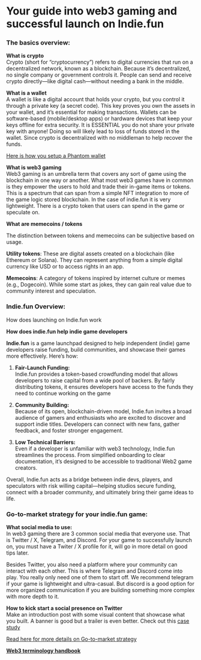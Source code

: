 # Your guide into web3 gaming and successful launch on Indie.fun

### **The basics overview:**

**What is crypto**  
Crypto (short for “cryptocurrency”) refers to digital currencies that run on a decentralized network, known as a blockchain. Because it’s decentralized, no single company or government controls it. People can send and receive crypto directly—like digital cash—without needing a bank in the middle.

**What is a wallet**  
A wallet is like a digital account that holds your crypto, but you control it through a private key (a secret code). This key proves you own the assets in your wallet, and it’s essential for making transactions. Wallets can be software-based (mobile/desktop apps) or hardware devices that keep your keys offline for extra security. It is ESSENTIAL you do not share your private key with anyone\! Doing so will likely lead to loss of funds stored in the wallet. Since crypto is decentralized with no middleman to help recover the funds.

[Here is how you setup a Phantom wallet](https://www.youtube.com/watch?v=CoyvAyxX0aw)

**What is web3 gaming**   
Web3 gaming is an umbrella term that covers any sort of game using the blockchain in one way or another. What most web3 games have in common is they empower the users to hold and trade their in-game items or tokens. This is a spectrum that can span from a simple NFT integration to more of the game logic stored blockchain. In the case of indie.fun it is very lightweight. There is a crypto token that users can spend in the game or speculate on.

**What are memecoins / tokens** 

The distinction between tokens and memecoins can be subjective based on usage. 

**Utility tokens**: These are digital assets created on a blockchain (like Ethereum or Solana). They can represent anything from a simple digital currency like USD or to access rights in an app. 

**Memecoins**: A category of tokens inspired by internet culture or memes (e.g., Dogecoin). While some start as jokes, they can gain real value due to community interest and speculation.

### **Indie.fun Overview:**

How does launching on Indie.fun work

**How does indie.fun help indie game developers** 

**Indie.fun** is a game launchpad designed to help independent (indie) game developers raise funding, build communities, and showcase their games more effectively. Here’s how:

1. **Fair-Launch Funding:**  
    Indie.fun provides a token-based crowdfunding model that allows developers to raise capital from a wide pool of backers. By fairly distributing tokens, it ensures developers have access to the funds they need to continue working on the game 

2. **Community Building:**  
    Because of its open, blockchain-driven model, Indie.fun invites a broad audience of gamers and enthusiasts who are excited to discover and support indie titles. Developers can connect with new fans, gather feedback, and foster stronger engagement.

3. **Low Technical Barriers:**  
    Even if a developer is unfamiliar with web3 technology, Indie.fun streamlines the process. From simplified onboarding to clear documentation, it’s designed to be accessible to traditional Web2 game creators.

Overall, Indie.fun acts as a bridge between indie devs, players, and speculators with risk willing capital—helping studios secure funding, connect with a broader community, and ultimately bring their game ideas to life.

### Go-to-market strategy for your indie.fun game:

**What social media to use:**  
In web3 gaming there are 3 common social media that everyone use. That is Twitter / X, Telegram, and Discord. For your game to successfully launch on, you must have a Twiter / X profile for it, will go in more detail on good tips later. 

Besides Twitter, you also need a platform where your community can interact with each other. This is where Telegram and Discord come into play. You really only need one of them to start off. We recommend telegram if your game is lightweight and ultra-casual. But discord is a good option for more organized communication if you are building something more complex with more depth to it.

**How to kick start a social presence on Twitter**    
Make an introduction post with some visual content that showcase what you built. A banner is good but a trailer is even better. Check out this [case study](https://x.com/memelandmayhem/status/1879568907285004739) 

[Read here for more details on Go-to-market strategy](https://goodgamehunters.notion.site/Indie-Fun-Checklist-for-successful-launch-180983b6094880c48cd2ee287e159d82?pvs=4)  

[**Web3 terminology handbook**](https://www.blocknative.com/glossary) 